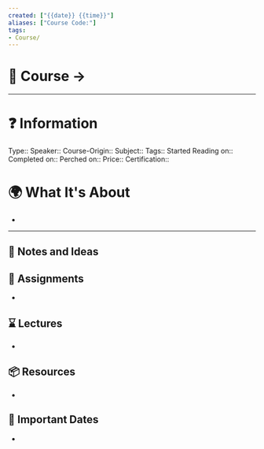 ```yaml
---
created: ["{{date}} {{time}}"]
aliases: ["Course Code:"]
tags:
- Course/
---
```


# 📃 Course -> 

---
# ❓ Information
Type:: 
Speaker:: 
Course-Origin:: 
Subject:: 
Tags:: 
Started Reading on:: 
Completed on:: 
Perched on:: 
Price:: 
Certification:: 

# 🌍 What It's About
-   
---

## 📜 Notes and Ideas

## 🎯 Assignments
- 
## ⌛ Lectures
- 
## 📦 Resources
- 
## 📅 Important Dates
- 
